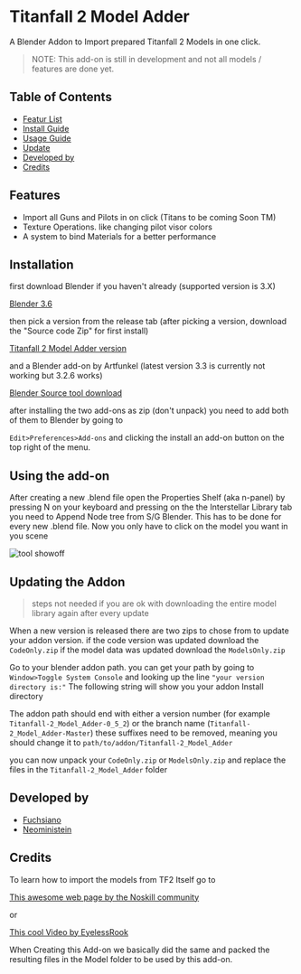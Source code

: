 
# Titanfall 2 Model Adder

A Blender Addon to Import prepared Titanfall 2 Models in one click.

> NOTE:
> This add-on is still in development and not all models / features are done yet.

## Table of Contents
* [Featur List](##features)
* [Install Guide](##installation)
* [Usage Guide](##using-the-add-on)
* [Update](##updating-the-addon)
* [Developed by](##developed-by)
* [Credits](##credits)


## Features
- Import all Guns and Pilots in on click (Titans to be coming Soon TM)
- Texture Operations. like changing pilot visor colors
- A system to bind Materials for a better performance

## Installation

first download Blender if you haven't already (supported version is 3.X)

[Blender 3.6](https://www.blender.org/download/releases/3-6/)

then pick a version from the release tab
 (after picking a version, download the "Source code Zip" for first install) 

[Titanfall 2 Model Adder version](https://github.com/Fuchsiano/Titanfall-2_Model_Adder/releases)

and a Blender add-on by Artfunkel (latest version 3.3 is currently not working but 3.2.6 works)

[Blender Source tool download](http://steamreview.org/BlenderSourceTools/archives/)

after installing the two add-ons as zip (don't unpack) you need to add both of them to Blender by going to  

``Edit>Preferences>Add-ons``
and clicking the install an add-on button on the top right of the menu.


## Using the add-on
After creating a new .blend file  open the Properties Shelf (aka n-panel) by pressing N on your keyboard and pressing  on the the Interstellar Library tab you need to Append Node tree from S/G Blender. This has to be done for every new .blend file.
Now you only have to click on the model you want in you scene

![tool showoff](./Images/Model_Adder.gif)

## Updating the Addon

>steps not needed if you are ok with downloading the entire model library again after every update  

When a new version is released there are two zips to chose from to update your addon version.
if the code version was updated download the ``CodeOnly.zip`` if the model data was updated download the ``ModelsOnly.zip``

Go to your blender addon path.
you can get your path by going to ``Window>Toggle System Console`` and looking up the line ``"your version directory is:"``
The following string will show you your addon Install directory

The addon path should end with either a version number (for example ``Titanfall-2_Model_Adder-0_5_2``) or the branch name
(``Titanfall-2_Model_Adder-Master``) these suffixes need to be removed, meaning you should change it to ``path/to/addon/Titanfall-2_Model_Adder``

you can now unpack your ``CodeOnly.zip`` or ``ModelsOnly.zip`` and replace the files in the  ``Titanfall-2_Model_Adder``
folder

## Developed by

- [Fuchsiano](https://github.com/Fuchsiano)
- [Neoministein](https://github.com/Neoministein)

## Credits 

To learn how to import the models from TF2 Itself go to

[This awesome web page by the Noskill community](https://noskill.gitbook.io/titanfall2/r2-ripping/model-ripping)

or 

[This cool Video by EyelessRook](https://youtu.be/CeO1w9Qe6MY?si=QOaywmcXoPgW1i9T)

When Creating this Add-on we basically did  the same and packed the resulting files in the Model folder to be used by this add-on.


